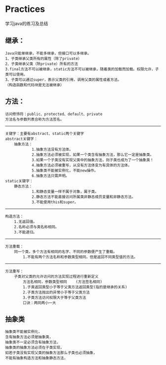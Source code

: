 # Practices
学习java的练习及总结
## 继承：
    Java只能单继承，不能多继承，但接口可以多继承。
    1、子类继承父类所有的属性（除了private）
    2、子类继承父类（除private）所有的方法
    3.final方法不可以被继承，static方法不可以被继承，随着类的加载而加载。权限允许，子类可以使用。
    3、子类可以通过super，表示父类的引用，调用父类的属性或者方法。
    （构造函数和代码块是无法被继承）
## 方法：
    访问修饰符：public、protected、default、private
    方法名与参数列表合称为方法签名。
***
    关键字：主要有abstract、static两个关键字
    abstract关键字：
        抽象方法：
                1.抽象方法没有方法体。
                2.抽象方法必须被实现，如果一个类含有抽象方法，那么它一定是抽象类。
                3.如果一个子类没有实现父类中的抽象方法，则子类也成为了一个抽象类！
                4.抽象方法必须被重写，从没有方法体变为有具体的方法体。
                5.抽象类不能被实例化，不能new操作。
                6.抽象方法只需声明。
    static关键字：
        静态方法：
                1.和静态变量一样不属于对象，属于类。
                2.静态方法不能直接访问所属类非静态成员变量和非静态方法。
                3.不能使用this和super。
***
    构造方法：
        1.无返回值。
        2.名称必须与类名称相同。
        3.不能递归。
***
    方法重载：
        同一个类，多个方法有相同的名字、不同的参数便产生了重载。
            1.不能有两个方法名称和参数类型相同，但是返回不同类型值的方法。
***
    方法重写：
        子类对父类的允许访问的方法实现过程进行重新定义
        	方法名相同，参数类型相同	(方法签名相同)
        	1.子类返回类型小于等于父类方法返回类型(指的是继承的关系)
        	2.子类方法抛出的异常小于等于父类方法
        	3.子类方法访问权限大于等于父类方法
        	口诀：两同两小一大
## 抽象类
    抽象类不能被实例化，
    含有抽象方法必须是抽象类，
    抽象类不一定必须含有抽象方法，
    抽象类的抽象方法必须在子类实现，
    如若子类没有实现父类的抽象方法那么子类也必须抽象，
    不能有抽象构造方法和抽象静态方法，